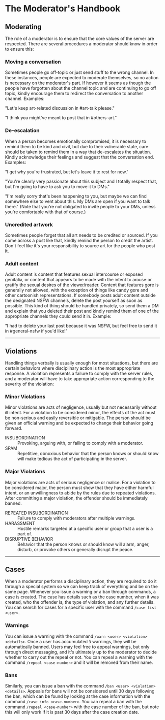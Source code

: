 # The Moderator's Handbook

## Moderating
The role of a moderator is to ensure that the core values of the server are respected. There are several procedures a moderator should know in order to ensure this:

### Moving a conversation
Sometimes people go off-topic or just send stuff to the wrong channel. In these instances, people are expected to moderate themselves, so no action is necessary on the moderator's part. If however it seems as though the people have forgotten about the channel topic and are continuing to go off topic, kindly encourage them to redirect the conversation to another channel. Examples:

"Let's keep art-related discussion in #art-talk please."

"I think you might've meant to post that in #others-art."

### De-escalation
When a person becomes emotionally compromised, it is necessary to remind them to be kind and civil, but due to their vulnerable state, care should be taken to remind them in a way that de-escalates the situation. Kindly acknowledge their feelings and suggest that the conversation end. Examples:

"I get why you're frustrated, but let's leave it to rest for now."

"You're clearly very passionate about this subject and I totally respect that, but I'm going to have to ask you to move it to DMs."

"I'm really sorry that's been happening to you, but maybe we can find somewhere else to vent about this. My DMs are open if you want to talk there." (Note that you're not obligated to invite people to your DMs, unless you're comfortable with that of course.)

### Uncredited artwork
Sometimes people forget that all art needs to be credited or sourced. If you come across a post like that, kindly remind the person to credit the artist. Don't feel like it's your responsibility to source art for the people who post it.

### Adult content
Adult content is content that features sexual intercourse or exposed genitalia, or content that appears to be made with the intent to arouse or gratify the sexual desires of the viewer/reader. Content that features gore is generally not allowed, with the exception of things like candy gore and other cartoonish representations.
If somebody posts adult content outside the designated NSFW channels, delete the post yourself as soon as possible. This kind of thing should be handled privately, so send them a DM and explain that you deleted their post and kindly remind them of one of the appropriate channels they could send it in. Example:

"I had to delete your last post because it was NSFW, but feel free to send it in #general-nsfw if you'd like!"


---


## Violations
Handling things verbally is usually enough for most situations, but there are certain behaviors where disciplinary action is the most appropriate response. A violation represents a failure to comply with the server rules, and a moderator will have to take appropriate action corresponding to the severity of the violation:

### Minor Violations
Minor violations are acts of negligence, usually but not necessarily without ill intent. For a violation to be considered minor, the effects of the act must be non-serious and easily reversible or mitigable. The person should be given an official warning and be expected to change their behavior going forward.

<dl>
  <dt>INSUBORDINATION</dt>
  <dd>Provoking, arguing with, or failing to comply with a moderator.</dd>
  <dt>SPAM</dt>
  <dd>Repetitive, obnoxious behavior that the person knows or should know will make tedious the act of participating in the server.</dd>
</dl>

### Major Violations
Major violations are acts of serious negligence or malice. For a violation to be considered major, the person must show that they have either harmful intent, or an unwillingness to abide by the rules due to repeated violations. After committing a major violation, the offender should be immediately banned.

<dl>
  <dt>REPEATED INSUBORDINATION</dt>
  <dd>Failure to comply with moderators after multiple warnings.</dd>
  <dt>HARASSMENT</dt>
  <dd>Hostile remarks targeted at a specific user or group that a user is a part of.</dd>
  <dt>DISRUPTIVE BEHAVIOR</dt>
  <dd>Behavior that the person knows or should know will alarm, anger, disturb, or provoke others or generally disrupt the peace.</dd>
</dl>


---


## Cases
When a moderator performs a disciplinary action, they are required to do it through a special system so we can keep track of everything and be on the same page. Whenever you issue a warning or a ban through commands, a case is created. The case has details such as the case number, when it was created, who the offender is, the type of violation, and any further details. You can search for cases for a specific user with the command `/case list <user>`.

### Warnings
You can issue a warning with the command `/warn <user> <violation> <details>`. Once a user has accumulated `3` warnings, they will be automatically banned. Users may feel free to appeal warnings, but only through direct messaging, and it's ultimately up to the moderator to decide whether to carry out the repeal or not. You can repeal a warning with the command `/repeal <case-number>` and it will be removed from their name.

### Bans
Similarly, you can issue a ban with the command `/ban <user> <violation> <details>`. Appeals for bans will not be considered until 30 days following the ban, which can be found by looking at the case information with the command `/case info <case-number>`. You can repeal a ban with the command `/repeal <case-number>` with the case number of the ban, but note this will only work if it is past 30 days after the case creation date.
